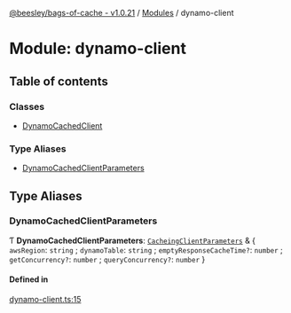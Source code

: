 [@beesley/bags-of-cache - v1.0.21](../README.md) / [Modules](../modules.md) / dynamo-client

# Module: dynamo-client

## Table of contents

### Classes

- [DynamoCachedClient](../classes/dynamo_client.DynamoCachedClient.md)

### Type Aliases

- [DynamoCachedClientParameters](dynamo_client.md#dynamocachedclientparameters)

## Type Aliases

### DynamoCachedClientParameters

Ƭ **DynamoCachedClientParameters**: [`CacheingClientParameters`](cacheing_client.md#cacheingclientparameters) & { `awsRegion`: `string` ; `dynamoTable`: `string` ; `emptyResponseCacheTime?`: `number` ; `getConcurrency?`: `number` ; `queryConcurrency?`: `number`  }

#### Defined in

[dynamo-client.ts:15](https://github.com/bbeesley/bags-of-cache/blob/main/src/dynamo-client.ts#L15)
